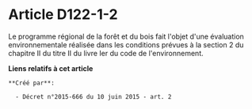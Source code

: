 # Article D122-1-2

Le programme régional de la forêt et du bois fait l'objet d'une évaluation environnementale réalisée dans les conditions
prévues à la section 2 du chapitre II du titre II du livre Ier du code de l'environnement.

**Liens relatifs à cet article**

	**Créé par**:

	  - Décret n°2015-666 du 10 juin 2015 - art. 2
